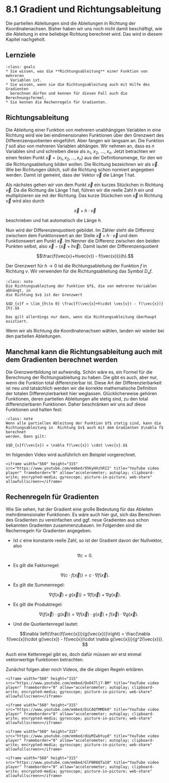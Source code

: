 # 8.1 Gradient und Richtungsableitung

Die partiellen Ableitungen sind die Ableitungen in Richtung der
Koordinatenachsen. Bisher haben wir uns noch nicht damit beschäftigt, wie die
Ableitung in eine beliebige Richtung berechnet wird. Das wird in diesem Kapitel
nachgeholt.

## Lernziele

```{admonition} Lernziele
:class: goals
* Sie wissen, was die **Richtungsableitung** einer Funktion von mehreren
  Variablen ist.
* Sie wissen, wann sie die Richtungsableitung auch mit Hilfe des Gradienten
  berechnen dürfen und kennen für diesen Fall auch die Berechnungsformel.
* Sie kennen die Rechenregeln für Gradienten.
```

## Richtungsableitung

Die Ableitung einer Funktion von mehreren unabhängigen Variablen in eine
Richtung wird wie bei eindimensionalen Funktionen über den Grenzwert des
Differenzenquotienten eingeführt. Aber fangen wir langsam an. Die Funktion $f$
soll also von mehreren Variablen abhängen. Wir nehmen an, dass es $n$ Variablen
sind und schreiben diese als $x_1$, $x_2$, $\ldots$, $x_n$. Jetzt betrachten wir
einen festen Punkt $\vec{x} = (x_1, x_2, \ldots, x_n)$ aus der Definitionsmenge,
für den wir die Richtungsableitung bilden wollen. Die Richtung bezeichnen wir
als $\vec{v}$. Wie bei Richtungen üblich, soll die Richtung schon normiert
angegeben werden. Damit ist gemeint, dass der Vektor $\vec{v}$ die Länge 1 hat.

Als nächstes gehen wir von dem Punkt $\vec{x}$ ein kurzes Stückchen in Richtung
$\vec{v}$. Da die Richtung die Länge 1 hat, führen wir die reelle Zahl $h$ ein
und multiplizieren sie mit der Richtung. Das kurze Stückchen von $\vec{x}$ in
Richtung $\vec{v}$ wird also durch

$$\vec{x} + h\cdot \vec{v}$$

beschrieben und hat automatisch die Länge $h$.

Nun wird der Differenzenquotient gebildet. Im Zähler steht die Differenz
zwischem dem Funktionswert an der Stelle $\vec{x} + h\cdot \vec{v}$ und dem
Funktionswert am Punkt $\vec{x}$. Im Nenner die Differenz zwischen den beiden
Punkten selbst, also $\vec{x} - \left(\vec{x}+h\vec{v} \right)$. Damit lautet
der Differenzenquotient

$$\frac{f(\vec{x}+h\vec{v}) - f(\vec{x})}{h}.$$

Der Grenzwert für $h \to 0$ ist die Richtungsableitung der Funktion $f$ in
Richtung $v$. Wir verwenden für die Richtungsableitung das Symbol $D_{v}f$.

```{admonition} Was ist ... die Richtungsableitung?
:class: note
Die Richtungsableitung der Funktion $f$, die von mehreren Variablen abhängt, in
die Richtung $v$ ist der Grenzwert

$$D_{v}f = \lim_{h\to 0} \frac{f(\vec{x}+h\cdot \vec{v}) - f(\vec{x})}{h}.$$

Das gilt allerdings nur dann, wenn die Richtungsableitung überhaupt existiert.
```

Wenn wir als Richtung die Koordinatenachsen wählen, landen wir wieder bei den
partiellen Ableitungen.

## Manchmal kann die Richtungsableitung auch mit dem Gradienten berechnet werden

Die Grenzwertbildung ist aufwendig. Schön wäre es, ein Formel für die Berechnung
der Richtungsableitung zu haben. Die gibt es auch, aber nur, wenn die Funktion
total differenzierbar ist. Diese Art der Differenzierbarkeit ist neu und
tatsächlich werden wir die korrekte mathematische Definition der totalen
Differenzierbarkeit hier weglassen. Glücklicherweise gehören Funktionen, deren
partiellen Ableitungen alle stetig sind, zu den total differenzierbaren
Funktionen. Daher beschränken wir uns auf diese Funktionen und halten fest:

```{admonition} Wie wird die Richtungsableitung berechnet?
:class: note
Wenn alle partiellen Ableitung der Funktion $f$ stetig sind, kann die
Richtungsableitung in  Richtung $v$ auch mit dem Gradienten $\nabla f$ berechnet
werden. Dann gilt:

$$D_{v}f(\vec{x}) = \nabla f(\vec{x}) \cdot \vec{v}.$$
```

Im folgenden Video wird ausführlich ein Beispiel vorgerechnet.

```{dropdown} Video zu "Richtungsableitung berechnen" von Mathematrick
<iframe width="560" height="315" src="https://www.youtube.com/embed/95KyHXzhRII" title="YouTube video player" frameborder="0" allow="accelerometer; autoplay; clipboard-write; encrypted-media; gyroscope; picture-in-picture; web-share" allowfullscreen></iframe>
```

## Rechenregeln für Gradienten

Wie Sie sehen, hat der Gradient eine große Bedeutung für das Ableiten
mehrdimensionaler Funktionen. Es wäre auch hier gut, sich das Berechnen des
Gradienten zu vereinfachen und ggf. neue Gradienten aus schon bekannten
Gradienten zusammenzubauen. Im Folgenden sind die Rechenregeln für Gradienten
angegeben.

* Ist $c$ eine konstante reelle Zahl, so ist der Gradient davon der Nullvektor, also

$$\nabla c = 0.$$

* Es gilt die Faktorregel:
  
$$\nabla (c\cdot f(\vec{x})) = c \cdot \nabla f(\vec{x}).$$

* Es gilt die Summenregel:

$$\nabla \left(f(\vec{x}) + g(\vec{x})\right) = \nabla f(\vec{x}) + \nabla
g(\vec{x}).$$

* Es gilt die Produktregel:
  
  $$\nabla \left(f(\vec{x})\cdot g(\vec{x})\right) = \nabla f(\vec{x}) \cdot
  g(\vec{x}) + f(\vec{x})\cdot \nabla g(\vec{x}).$$

* Und die Quotientenregel lautet:

$$\nabla \left(\frac{f(\vec{x})}{g(\vec{x})}\right) = \frac{\nabla
f(\vec{x})\cdot g(\vec{x}) - f(\vec{x})\cdot \nabla g(\vec{x})}{g^2(\vec{x})}.
$$

Auch eine Kettenregel gibt es, doch dafür müssen wir erst einmal vektorwertige
Funktionen betrachten.

Zunächst folgen aber noch Videos, die die obigen Regeln erklären.

```{dropdown} Video zu "Summenregel Gradient" von Mathematische Methoden
<iframe width="560" height="315" src="https://www.youtube.com/embed/OoO47lj7-BM" title="YouTube video player" frameborder="0" allow="accelerometer; autoplay; clipboard-write; encrypted-media; gyroscope; picture-in-picture; web-share" allowfullscreen></iframe>
```

```{dropdown} Video zu "Faktorregel Gradient" von Mathematische Methoden
<iframe width="560" height="315" src="https://www.youtube.com/embed/DiCAQfMMDk0" title="YouTube video player" frameborder="0" allow="accelerometer; autoplay; clipboard-write; encrypted-media; gyroscope; picture-in-picture; web-share" allowfullscreen></iframe>
```

```{dropdown} Video zu "Produktregel Gradient" von Mathematische Methoden
<iframe width="560" height="315" src="https://www.youtube.com/embed/dUyMIwbYuy8" title="YouTube video player" frameborder="0" allow="accelerometer; autoplay; clipboard-write; encrypted-media; gyroscope; picture-in-picture; web-share" allowfullscreen></iframe>
```

```{dropdown} Video zu "Quotientenregel Gradient" von Mathematische Methoden
<iframe width="560" height="315" src="https://www.youtube.com/embed/GlFNR8QTa10" title="YouTube video player" frameborder="0" allow="accelerometer; autoplay; clipboard-write; encrypted-media; gyroscope; picture-in-picture; web-share" allowfullscreen></iframe>
```

